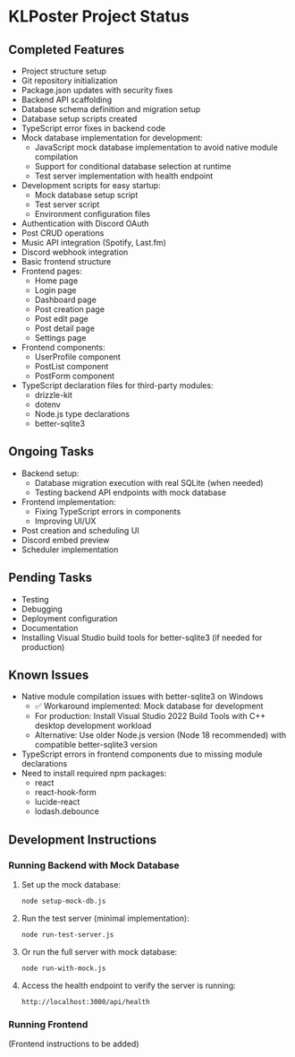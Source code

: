 # KLPoster Project Status

## Completed Features

- Project structure setup
- Git repository initialization
- Package.json updates with security fixes
- Backend API scaffolding
- Database schema definition and migration setup
- Database setup scripts created
- TypeScript error fixes in backend code
- Mock database implementation for development:
  - JavaScript mock database implementation to avoid native module compilation
  - Support for conditional database selection at runtime
  - Test server implementation with health endpoint
- Development scripts for easy startup:
  - Mock database setup script
  - Test server script
  - Environment configuration files
- Authentication with Discord OAuth
- Post CRUD operations
- Music API integration (Spotify, Last.fm)
- Discord webhook integration
- Basic frontend structure
- Frontend pages:
  - Home page
  - Login page
  - Dashboard page
  - Post creation page
  - Post edit page
  - Post detail page
  - Settings page
- Frontend components:
  - UserProfile component
  - PostList component
  - PostForm component
- TypeScript declaration files for third-party modules:
  - drizzle-kit
  - dotenv
  - Node.js type declarations
  - better-sqlite3

## Ongoing Tasks

- Backend setup:
  - Database migration execution with real SQLite (when needed)
  - Testing backend API endpoints with mock database
- Frontend implementation:
  - Fixing TypeScript errors in components
  - Improving UI/UX
- Post creation and scheduling UI
- Discord embed preview
- Scheduler implementation

## Pending Tasks

- Testing
- Debugging
- Deployment configuration
- Documentation
- Installing Visual Studio build tools for better-sqlite3 (if needed for production)

## Known Issues

- Native module compilation issues with better-sqlite3 on Windows
  - ✅ Workaround implemented: Mock database for development
  - For production: Install Visual Studio 2022 Build Tools with C++ desktop development workload
  - Alternative: Use older Node.js version (Node 18 recommended) with compatible better-sqlite3 version
- TypeScript errors in frontend components due to missing module declarations
- Need to install required npm packages:
  - react
  - react-hook-form
  - lucide-react
  - lodash.debounce

## Development Instructions

### Running Backend with Mock Database

1. Set up the mock database:

   ```bash
   node setup-mock-db.js
   ```

2. Run the test server (minimal implementation):
   ```bash
   node run-test-server.js
   ```
3. Or run the full server with mock database:

   ```bash
   node run-with-mock.js
   ```

4. Access the health endpoint to verify the server is running:
   ```
   http://localhost:3000/api/health
   ```

### Running Frontend

(Frontend instructions to be added)
